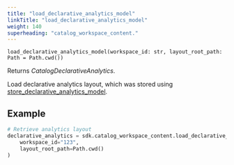 ```yaml
---
title: "load_declarative_analytics_model"
linkTitle: "load_declarative_analytics_model"
weight: 140
superheading: "catalog_workspace_content."
---
```


<!-- TODO -->

``load_declarative_analytics_model(workspace_id: str, layout_root_path: Path = Path.cwd())``

Returns *CatalogDeclarativeAnalytics*.

Load declarative analytics layout, which was stored using [store_declarative_analytics_model](../store_declarative_analytics_model).

## Example

```Python
# Retrieve analytics layout
declarative_analytics = sdk.catalog_workspace_content.load_declarative_analytics_model(
    workspace_id="123",
    layout_root_path=Path.cwd()
)
```
